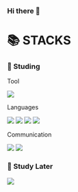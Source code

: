 ### Hi there 👋

<!--
**NewbieCodestudent/NewbieCodestudent** is a ✨ _special_ ✨ repository because its `README.md` (this file) appears on your GitHub profile.

Here are some ideas to get you started:

- 🔭 I’m currently working on ...
- 🌱 I’m currently learning ...
- 👯 I’m looking to collaborate on ...
- 🤔 I’m looking for help with ...
- 💬 Ask me about ...
- 📫 How to reach me: ...
- 😄 Pronouns: ...
- ⚡ Fun fact: ...
-->
<h1>📚 STACKS</h1>
<h3> 📖 Studing </h3>
<div>
  <p>Tool</p>
  <img src="https://img.shields.io/badge/VSCode-007ACC?style=for-the-badge&logo=VisualStudioCode&logoColor=white">
</div>
<div>
  <p>Languages</p>
  <img src="https://img.shields.io/badge/HTML5-E34F26?style=for-the-badge&logo=html5&logoColor=white">
  <img src="https://img.shields.io/badge/CSS-1572B6?style=for-the-badge&logo=css3&logoColor=white">
  <img src="https://img.shields.io/badge/JavaScript-F7DF1E?style=for-the-badge&logo=javascript&logoColor=black">
  <img src="https://img.shields.io/badge/Vue.Js-4FC08D?style=for-the-badge&logo=Vue.Js&logoColor=white">
</div>
<div>
  <p>Communication</p>
  <img src="https://img.shields.io/badge/github-181717?style=for-the-badge&logo=github&logoColor=white">
  <img src="https://img.shields.io/badge/Miro-F7DF1E?style=for-the-badge&logo=Miro&logoColor=black">
</div>
<h3> 📑 Study Later</h3>
<div>
  <img src="https://img.shields.io/badge/React-61DAFB?style=for-the-badge&logo=React&logoColor=black">
</div>
